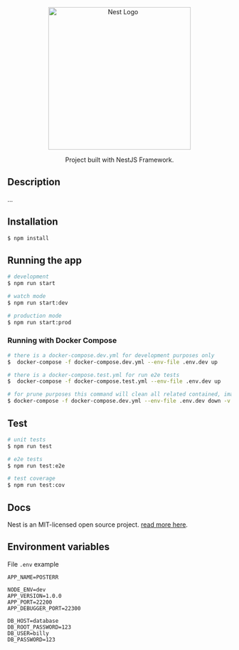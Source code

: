 <p align="center">
  <a href="http://nestjs.com/" target="blank"><img src="https://nestjs.com/img/logo_text.svg" width="320" alt="Nest Logo" /></a>
</p>

[circleci-image]: https://img.shields.io/circleci/build/github/nestjs/nest/master?token=abc123def456

[circleci-url]: https://circleci.com/gh/nestjs/nest

<p align="center">Project built with NestJS Framework.</p>

## Description
...
## Installation

```bash
$ npm install
```

## Running the app

```bash
# development
$ npm run start

# watch mode
$ npm run start:dev

# production mode
$ npm run start:prod

```

### Running with Docker Compose
```bash
# there is a docker-compose.dev.yml for development purposes only
$  docker-compose -f docker-compose.dev.yml --env-file .env.dev up

# there is a docker-compose.test.yml for run e2e tests
$  docker-compose -f docker-compose.test.yml --env-file .env.dev up

# for prune purposes this command will clean all related contained, image and volume for this project only
$ docker-compose -f docker-compose.dev.yml --env-file .env.dev down -v --rmi all
```

## Test

```bash
# unit tests
$ npm run test

# e2e tests
$ npm run test:e2e

# test coverage
$ npm run test:cov
```

## Docs

Nest is an MIT-licensed open source project. [read more here](https://docs.nestjs.com/support).

## Environment variables

File `.env` example

```text
APP_NAME=POSTERR

NODE_ENV=dev
APP_VERSION=1.0.0
APP_PORT=22200
APP_DEBUGGER_PORT=22300

DB_HOST=database
DB_ROOT_PASSWORD=123
DB_USER=billy
DB_PASSWORD=123
